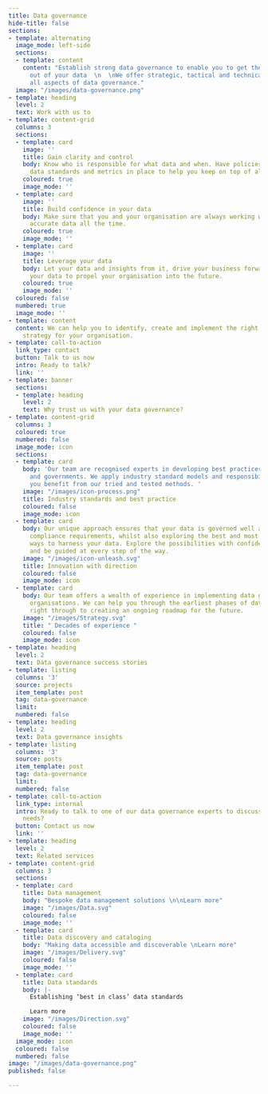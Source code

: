 ```yaml
---
title: Data governance
hide-title: false
sections:
- template: alternating
  image_mode: left-side
  sections:
  - template: content
    content: "Establish strong data governance to enable you to get the best value
      out of your data  \n  \nWe offer strategic, tactical and technical support around
      all aspects of data governance."
  image: "/images/data-governance.png"
- template: heading
  level: 2
  text: Work with us to
- template: content-grid
  columns: 3
  sections:
  - template: card
    image: ''
    title: Gain clarity and control
    body: Know who is responsible for what data and when. Have policies, processes,
      data standards and metrics in place to help you keep on top of all your data.
    coloured: true
    image_mode: ''
  - template: card
    image: ''
    title: Build confidence in your data
    body: Make sure that you and your organisation are always working with high quality,
      accurate data all the time.
    coloured: true
    image_mode: ''
  - template: card
    image: ''
    title: Leverage your data
    body: Let your data and insights from it, drive your business forwards. Trust
      your data to propel your organisation into the future.
    coloured: true
    image_mode: ''
  coloured: false
  numbered: true
  image_mode: ''
- template: content
  content: We can help you to identify, create and implement the right data governance
    strategy for your organisation.
- template: call-to-action
  link_type: contact
  button: Talk to us now
  intro: Ready to talk?
  link: ''
- template: banner
  sections:
  - template: heading
    level: 2
    text: Why trust us with your data governance?
- template: content-grid
  columns: 3
  coloured: true
  numbered: false
  image_mode: icon
  sections:
  - template: card
    body: 'Our team are recognised experts in developing best practices for companies
      and governments. We apply industry standard models and responsibilities so that
      you benefit from our tried and tested methods. '
    image: "/images/icon-process.png"
    title: Industry standards and best practice
    coloured: false
    image_mode: icon
  - template: card
    body: Our unique approach ensures that your data is governed well and meets all
      compliance requirements, whilst also exploring the best and most innovative
      ways to harness your data. Explore the possibilities with confidence and control,
      and be guided at every step of the way.
    image: "/images/icon-unleash.svg"
    title: Innovation with direction
    coloured: false
    image_mode: icon
  - template: card
    body: Our team offers a wealth of experience in implementing data governance across
      organisations. We can help you through the earliest phases of data governance,
      right through to creating an ongoing roadmap for the future.
    image: "/images/Strategy.svg"
    title: " Decades of experience "
    coloured: false
    image_mode: icon
- template: heading
  level: 2
  text: Data governance success stories
- template: listing
  columns: '3'
  source: projects
  item_template: post
  tag: data-governance
  limit: 
  numbered: false
- template: heading
  level: 2
  text: Data governance insights
- template: listing
  columns: '3'
  source: posts
  item_template: post
  tag: data-governance
  limit: 
  numbered: false
- template: call-to-action
  link_type: internal
  intro: Ready to talk to one of our data governance experts to discuss your specific
    needs?
  button: Contact us now
  link: ''
- template: heading
  level: 2
  text: Related services
- template: content-grid
  columns: 3
  sections:
  - template: card
    title: Data management
    body: "Bespoke data management solutions \n\nLearn more"
    image: "/images/Data.svg"
    coloured: false
    image_mode: ''
  - template: card
    title: Data discovery and cataloging
    body: "Making data accessible and discoverable \nLearn more"
    image: "/images/Delivery.svg"
    coloured: false
    image_mode: ''
  - template: card
    title: Data standards
    body: |-
      Establishing ‘best in class’ data standards

      Learn more
    image: "/images/Direction.svg"
    coloured: false
    image_mode: ''
  image_mode: icon
  coloured: false
  numbered: false
image: "/images/data-governance.png"
published: false

---
```

